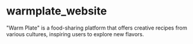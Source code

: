 # warmplate_website
"Warm Plate" is a food-sharing platform that offers creative recipes from various cultures, inspiring users to explore new flavors.
